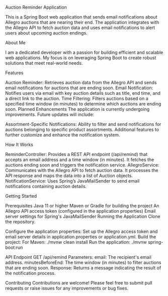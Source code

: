 Auction Reminder Application

This is a Spring Boot web application that sends email notifications about Allegro auctions that are nearing their end. The application integrates with the Allegro API to fetch auction data and uses email notifications to alert users about upcoming auction endings.

About Me

I am a dedicated developer with a passion for building efficient and scalable web applications. My focus is on leveraging Spring Boot to create robust solutions that meet real-world needs.

Features

Auction Reminder: Retrieves auction data from the Allegro API and sends email notifications for auctions that are ending soon.
Email Notification: Notifies users via email with key auction details such as title, end time, and a direct link to the auction.
Time Filtering: Filters auctions based on a specified time window (in minutes) to determine which auctions are ending soon.
Planned Enhancements
The application is currently undergoing improvements. Future updates will include:

Assortment-Specific Notifications: Ability to filter and send notifications for auctions belonging to specific product assortments.
Additional features to further customize and enhance the notification system.

How It Works

ReminderController: Provides a REST API endpoint (/api/remind) that accepts an email address and a time window (in minutes). It fetches the auctions ending soon and triggers the notification service.
AllegroService: Communicates with the Allegro API to fetch auction data. It processes the API response and maps the data into a list of Auction objects.
NotificationService: Uses Spring’s JavaMailSender to send email notifications containing auction details.

Getting Started

Prerequisites
Java 11 or higher
Maven or Gradle for building the project
An Allegro API access token (configured in the application properties)
Email server settings for Spring's JavaMailSender
Running the Application
Clone the repository.

Configure the application properties:
Set up the Allegro access token and email server details in application.properties or application.yml.
Build the project:
For Maven:
./mvnw clean install
Run the application:
./mvnw spring-boot:run

API Endpoint
GET /api/remind
Parameters:
email: The recipient's email address.
minutesBeforeEnd: The time window (in minutes) to filter auctions that are ending soon.
Response: Returns a message indicating the result of the notification process.

Contributing
Contributions are welcome! Please feel free to submit pull requests or raise issues for any improvements or bug fixes.
